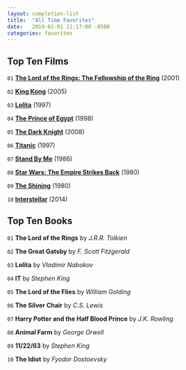 ```yaml
---
layout: completion-list
title:  "All Time Favorites"
date:   2019-01-01 11:17:00 -0500
categories: favorites
---
```


## Top Ten Films
`01` <a href="https://www.imdb.com/title/tt0120737/?ref_=nv_sr_1?ref_=nv_sr_1"><b>The Lord of the Rings: The Fellowship of the Ring</b></a> (2001)

`02` <a href="https://www.imdb.com/title/tt0360717/?ref_=nv_sr_1?ref_=nv_sr_1"><b>King Kong</b></a> (2005)

`03` <a href="https://www.imdb.com/title/tt0119558/?ref_=nv_sr_1?ref_=nv_sr_1"><b>Lolita</b></a> (1997)

`04` <a href="https://www.imdb.com/title/tt0120794/?ref_=nv_sr_1?ref_=nv_sr_1"><b>The Prince of Egypt</b></a> (1998)

`05` <a href="https://www.imdb.com/title/tt0468569/?ref_=nv_sr_1?ref_=nv_sr_1"><b>The Dark Knight</b></a> (2008)

`06` <a href="https://www.imdb.com/title/tt0120338/?ref_=nv_sr_1?ref_=nv_sr_1"><b>Titanic</b></a> (1997)

`07` <a href="https://www.imdb.com/title/tt0092005/?ref_=nv_sr_1?ref_=nv_sr_1"><b>Stand By Me</b></a> (1986)

`08` <a href="https://www.imdb.com/title/tt0080684/?ref_=nv_sr_1?ref_=nv_sr_1"><b>Star Wars: The Empire Strikes Back</b></a> (1980)

`09` <a href="https://www.imdb.com/title/tt0081505/?ref_=nv_sr_1?ref_=nv_sr_1"><b>The Shining</b></a> (1980)

`10` <a href="https://www.imdb.com/title/tt0816692/?ref_=nv_sr_1?ref_=nv_sr_1"><b>Interstellar</b></a> (2014)

## Top Ten Books
`01` <b>The Lord of the Rings</b> by _J.R.R. Tolkien_

`02` <b>The Great Gatsby</b> by _F. Scott Fitzgerald_

`03` <b>Lolita</b> by _Vladimir Nabokov_

`04` <b>IT</b> by _Stephen King_

`05` <b>The Lord of the Flies</b> by _William Golding_

`06` <b>The Silver Chair</b> by _C.S. Lewis_

`07` <b>Harry Potter and the Half Blood Prince</b> by _J.K. Rowling_

`08` <b>Animal Farm</b> by _George Orwell_

`09` <b>11/22/63</b> by _Stephen King_

`10` <b>The Idiot</b> by _Fyodor Dostoevsky_
